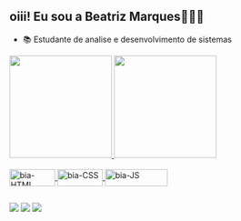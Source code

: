 ## oiii! Eu sou a Beatriz Marques🙋🏽‍♀️

- 📚 Estudante de analise e desenvolvimento de sistemas 
 <div>
  <a href="https://github.com/BiaM4">
  <img height="180em" src="https://github-readme-stats.vercel.app/api?username=BiaM4&show_icons=true&theme=tokyonight&include_all_commits=true&count_private=true"/>
  <img height="180em" src="https://github-readme-stats.vercel.app/api/top-langs/?username=BiaM4&layout=compact&langs_count=7&theme=tokyonight"/>
</div>
  <div style="display: inline_block"><br>
  <img align="center" alt="bia-HTML" height="30" width="80" src="https://img.shields.io/badge/HTML5-E34F26?style=for-the-badge&logo=html5&logoColor=white">
  <img align="center" alt="bia-CSS" height="30" width="80" src="https://img.shields.io/badge/CSS3-1572B6?style=for-the-badge&logo=css3&logoColor=white">
  <img align="center" alt="bia-JS" height="30" width="110" src="https://img.shields.io/badge/JavaScript-F7DF1E?style=for-the-badge&logo=javascript&logoColor=black">

  </div>
  
  ##
  
  <div>
 <a href="https://discord.com/channels/847582901708652624" target="_blank"><img src="https://img.shields.io/badge/Discord-7289DA?style=for-the-badge&logo=discord&logoColor=white" target="_blank"></a>  
  <a href = "mailto:bialebru12@gmail.com"><img src="https://img.shields.io/badge/-Gmail-%23333?style=for-the-badge&logo=gmail&logoColor=white" target="_blank"></a>
  <a href="https://www.linkedin.com/in/beatriz-santos-marques-817138206/" target="_blank"><img src="https://img.shields.io/badge/-LinkedIn-%230077B5?style=for-the-badge&logo=linkedin&logoColor=white" target="_blank"></a> 

 </div>
